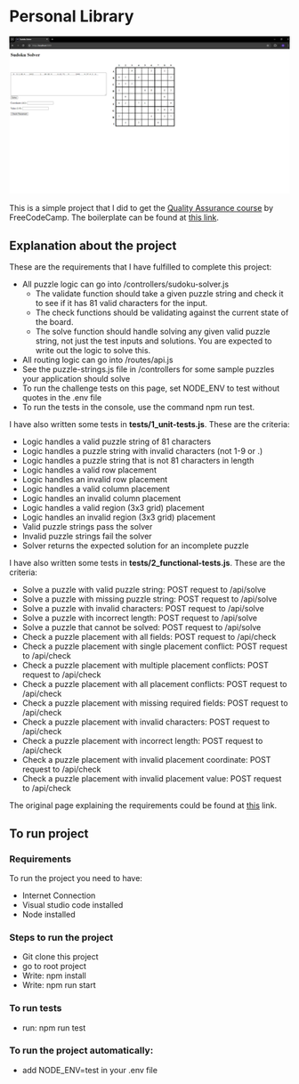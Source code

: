 # Personal Library

<img src='./readme/Capture.PNG' alt="Screenshot of the project">

This is a simple project that I did to get the [Quality Assurance course](https://www.freecodecamp.org/learn/quality-assurance) by FreeCodeCamp. The boilerplate can be found at [this link](https://github.com/freecodecamp/boilerplate-project-sudoku-solver).

## Explanation about the project

These are the requirements that I have fulfilled to complete this project:

- All puzzle logic can go into /controllers/sudoku-solver.js
  - The validate function should take a given puzzle string and check it to see if it has 81 valid characters for the input.
  - The check functions should be validating against the current state of the board.
  - The solve function should handle solving any given valid puzzle string, not just the test inputs and solutions. You are expected to write out the logic to solve this.
- All routing logic can go into /routes/api.js
- See the puzzle-strings.js file in /controllers for some sample puzzles your application should solve
- To run the challenge tests on this page, set NODE_ENV to test without quotes in the .env file
- To run the tests in the console, use the command npm run test.

I have also written some tests in **tests/1_unit-tests.js**. These are the criteria:

- Logic handles a valid puzzle string of 81 characters
- Logic handles a puzzle string with invalid characters (not 1-9 or .)
- Logic handles a puzzle string that is not 81 characters in length
- Logic handles a valid row placement
- Logic handles an invalid row placement
- Logic handles a valid column placement
- Logic handles an invalid column placement
- Logic handles a valid region (3x3 grid) placement
- Logic handles an invalid region (3x3 grid) placement
- Valid puzzle strings pass the solver
- Invalid puzzle strings fail the solver
- Solver returns the expected solution for an incomplete puzzle

I have also written some tests in **tests/2_functional-tests.js**. These are the criteria:

- Solve a puzzle with valid puzzle string: POST request to /api/solve
- Solve a puzzle with missing puzzle string: POST request to /api/solve
- Solve a puzzle with invalid characters: POST request to /api/solve
- Solve a puzzle with incorrect length: POST request to /api/solve
- Solve a puzzle that cannot be solved: POST request to /api/solve
- Check a puzzle placement with all fields: POST request to /api/check
- Check a puzzle placement with single placement conflict: POST request to /api/check
- Check a puzzle placement with multiple placement conflicts: POST request to /api/check
- Check a puzzle placement with all placement conflicts: POST request to /api/check
- Check a puzzle placement with missing required fields: POST request to /api/check
- Check a puzzle placement with invalid characters: POST request to /api/check
- Check a puzzle placement with incorrect length: POST request to /api/check
- Check a puzzle placement with invalid placement coordinate: POST request to /api/check
- Check a puzzle placement with invalid placement value: POST request to /api/check

The original page explaining the requirements could be found at [this](https://www.freecodecamp.org/learn/quality-assurance/quality-assurance-projects/sudoku-solver) link.

## To run project

### Requirements

To run the project you need to have:

- Internet Connection
- Visual studio code installed
- Node installed

### Steps to run the project

- Git clone this project
- go to root project
- Write: npm install
- Write: npm run start

### To run tests

- run: npm run test

### To run the project automatically:

- add NODE_ENV=test in your .env file
